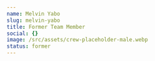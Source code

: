 ```yaml
---
name: Melvin Yabo
slug: melvin-yabo
title: Former Team Member
social: {}
image: /src/assets/crew-placeholder-male.webp
status: former
---
```

